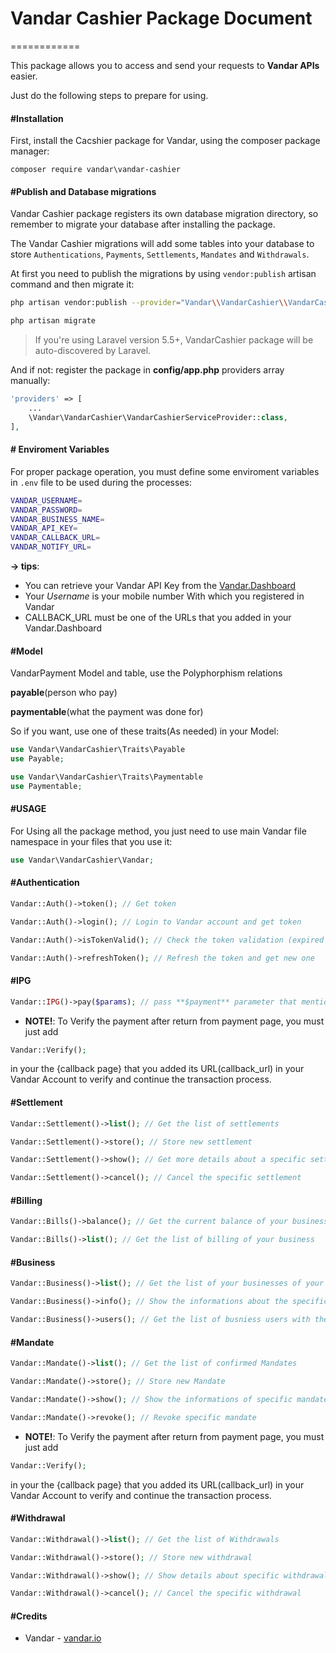 # Vandar Cashier Package Document
============

This package allows you to access and send your requests to **Vandar APIs** easier.

Just do the following steps to prepare for using.



#### #Installation

First, install the Cacshier package for Vandar, using the composer package manager:

	composer require vandar\vandar-cashier



#### #Publish and Database migrations

Vandar Cashier package registers its own database migration directory, so remember to migrate your database after installing the package.

The Vandar Cashier migrations will add some tables into your database to store `Authentications`, `Payments`, `Settlements`, `Mandates` and `Withdrawals`.



At first you need to publish the migrations by using `vendor:publish` artisan command and then migrate it:
```bash
php artisan vendor:publish --provider="Vandar\\VandarCashier\\VandarCashierServiceProvider" --tag=migrations

php artisan migrate
```

> If you're using Laravel version 5.5+, VandarCashier package will be auto-discovered by Laravel. 

And if not: register the package in **config/app.php** providers array manually:
```php
'providers' => [
	...
	\Vandar\VandarCashier\VandarCashierServiceProvider::class,
],
```



#### # Enviroment Variables

For proper package operation, you must define some enviroment variables in `.env` file to be used during the processes:


```bash
VANDAR_USERNAME=
VANDAR_PASSWORD=
VANDAR_BUSINESS_NAME=
VANDAR_API_KEY=
VANDAR_CALLBACK_URL=
VANDAR_NOTIFY_URL=
```
**-> tips**:
-  You can retrieve your Vandar API Key from the [Vandar.Dashboard](https://dash.vandar.io/)
-  Your _Username_ is your mobile number With which you registered in Vandar
-  CALLBACK_URL must be one of the URLs that you added in your Vandar.Dashboard



#### #Model
VandarPayment Model and table, use the Polyphorphism relations

**payable**(person who pay)
    
**paymentable**(what the payment was done for)

So if you want, use one of these traits(As needed) in your Model:

```php
use Vandar\VandarCashier\Traits\Payable
use Payable;

use Vandar\VandarCashier\Traits\Paymentable
use Paymentable;

```



#### #**USAGE**
For Using all the package method, you just need to use main Vandar file namespace in your files that you use it:
```php
use Vandar\VandarCashier\Vandar;
```

#### #Authentication
```php
Vandar::Auth()->token(); // Get token

Vandar::Auth()->login(); // Login to Vandar account and get token

Vandar::Auth()->isTokenValid(); // Check the token validation (expired or no?)

Vandar::Auth()->refreshToken(); // Refresh the token and get new one

```



#### #IPG
```php
Vandar::IPG()->pay($params); // pass **$payment** parameter that mentioned in the Vandar Document to do the all payment process.
```
+ **NOTE!**: To Verify the payment after return from payment page, you must just add

```php
Vandar::Verify();
```
in your the {callback page} that you added its URL(callback_url) in your Vandar Account to verify and continue the transaction process. 




#### #Settlement
```php
Vandar::Settlement()->list(); // Get the list of settlements

Vandar::Settlement()->store(); // Store new settlement

Vandar::Settlement()->show(); // Get more details about a specific settlement

Vandar::Settlement()->cancel(); // Cancel the specific settlement
```



#### #Billing
```php
Vandar::Bills()->balance(); // Get the current balance of your business

Vandar::Bills()->list(); // Get the list of billing of your business
```



#### #Business
```php
Vandar::Business()->list(); // Get the list of your businesses of your Vandar account

Vandar::Business()->info(); // Show the informations about the specific business

Vandar::Business()->users(); // Get the list of busniess users with their informations
```



#### #Mandate
```php
Vandar::Mandate()->list(); // Get the list of confirmed Mandates

Vandar::Mandate()->store(); // Store new Mandate

Vandar::Mandate()->show(); // Show the informations of specific mandate

Vandar::Mandate()->revoke(); // Revoke specific mandate
```
+ **NOTE!**: To Verify the payment after return from payment page, you must just add

```php
Vandar::Verify();
```
in your the {callback page} that you added its URL(callback_url) in your Vandar Account to verify and continue the transaction process. 


#### #Withdrawal
```php
Vandar::Withdrawal()->list(); // Get the list of Withdrawals

Vandar::Withdrawal()->store(); // Store new withdrawal

Vandar::Withdrawal()->show(); // Show details about specific withdrawal

Vandar::Withdrawal()->cancel(); // Cancel the specific withdrawal
```



#### #Credits

 - Vandar - [vandar.io](https://vandar.io)
